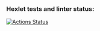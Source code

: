 ### Hexlet tests and linter status:
[![Actions Status](https://github.com/Anton-Sekachev/frontend-project-12/actions/workflows/hexlet-check.yml/badge.svg)](https://github.com/Anton-Sekachev/frontend-project-12/actions)